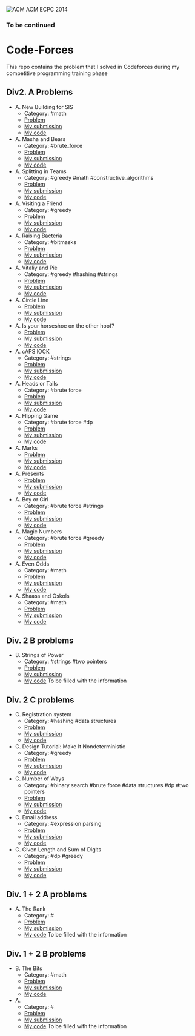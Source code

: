 ![ACM](https://user-images.githubusercontent.com/49837627/152930703-b6f57155-9d97-4a04-92d2-df7a86e6e3c1.jpg)
ACM ECPC 2014


### To be continued
# Code-Forces
This repo contains the problem that I solved in Codeforces during my competitive programming training phase
## Div2. A Problems
- A. New Building for SIS
  - Category: #math
  - [Problem](https://codeforces.com/problemset/problem/1020/a)
  - [My submission](https://codeforces.com/contest/1020/submission/41535334)
  - [My code](https://github.com/baraaHassan/Code-Forces/blob/main/A.%20New%20Building%20for%20SIS)
- A. Masha and Bears
  - Category: #brute_force
  - [Problem](https://codeforces.com/contest/907/problem/A)
  - [My submission](https://codeforces.com/contest/907/submission/33588207)
  - [My code](https://github.com/baraaHassan/Code-Forces/blob/main/A.%20Masha%20and%20Bears.cpp)
- A. Splitting in Teams
  - Category: #greedy #math #constructive_algorithms
  - [Problem](https://codeforces.com/contest/899/problem/A)
  - [My submission](https://codeforces.com/contest/899/submission/33536755)
  - [My code](https://github.com/baraaHassan/Code-Forces/blob/main/A.%20Splitting%20in%20Teams.cpp)
- A. Visiting a Friend
  - Category: #greedy
  - [Problem](https://codeforces.com/contest/902/problem/A)
  - [My submission](https://codeforces.com/contest/902/submission/33484482)
  - [My code](https://github.com/baraaHassan/Code-Forces/blob/main/A.%20Visiting%20a%20Friend.cpp)
- A. Raising Bacteria
  - Category: #bitmasks
  - [Problem](https://codeforces.com/contest/579/problem/A)
  - [My submission](https://codeforces.com/contest/579/submission/13120418)
  - [My code](https://github.com/baraaHassan/Code-Forces/blob/main/A.%20Raising%20Bacteria.cpp)
- A. Vitaliy and Pie
  - Category: #greedy #hashing #strings
  - [Problem](https://codeforces.com/contest/525/problem/A)
  - [My submission](https://codeforces.com/contest/525/submission/10599501)
  - [My code](https://github.com/baraaHassan/Code-Forces/blob/main/A.%20Vitaliy%20and%20Pie.cpp)
- A. Circle Line
  - [Problem](https://codeforces.com/contest/278/problem/A)
  - [My submission](https://codeforces.com/contest/278/submission/9809024)
  - [My code](https://github.com/baraaHassan/Code-Forces/blob/main/A.%20Circle%20Line.cpp)
- A. Is your horseshoe on the other hoof?
  - [Problem](https://codeforces.com/contest/228/problem/A)
  - [My submission](https://codeforces.com/contest/228/submission/9594717)
  - [My code](https://github.com/baraaHassan/Code-Forces/blob/main/A.%20Is%20your%20horseshoe%20on%20the%20other%20hoof.cpp)
- A. cAPS lOCK
  - Category: #strings
  - [Problem](https://codeforces.com/contest/131/problem/A)
  - [My submission](https://codeforces.com/contest/131/submission/9594654)
  - [My code](https://github.com/baraaHassan/Code-Forces/blob/main/A.%20cAPS%20lOCK.cpp)
- A. Heads or Tails
  - Category: #brute force
  - [Problem](https://codeforces.com/contest/242/problem/A)
  - [My submission](https://codeforces.com/contest/242/submission/9594578)
  - [My code](https://github.com/baraaHassan/Code-Forces/blob/main/A.%20Heads%20or%20Tails.cpp)
- A. Flipping Game
  - Category: #brute force #dp
  - [Problem](https://codeforces.com/contest/327/problem/A)
  - [My submission](https://codeforces.com/contest/327/submission/9570775)
  - [My code](https://github.com/baraaHassan/Code-Forces/blob/main/A.%20Flipping%20Game.cpp)
- A. Marks
  - [Problem](https://codeforces.com/contest/152/problem/A)
  - [My submission](https://codeforces.com/contest/152/submission/9559609)
  - [My code](https://github.com/baraaHassan/Code-Forces/blob/main/A.%20Marks.cpp)
- A. Presents
  - [Problem](https://codeforces.com/contest/136/problem/A)
  - [My submission](https://codeforces.com/contest/136/submission/9559165)
  - [My code](https://github.com/baraaHassan/Code-Forces/blob/main/A.%20Presents.cpp)
- A. Boy or Girl
  - Category: #brute force #strings
  - [Problem](https://codeforces.com/contest/236/problem/A)
  - [My submission](https://codeforces.com/contest/236/submission/9559033)
  - [My code](https://github.com/baraaHassan/Code-Forces/blob/main/A.%20Boy%20or%20Girl.cpp)
- A. Magic Numbers
  - Category: #brute force #greedy
  - [Problem](https://codeforces.com/contest/320/problem/A)
  - [My submission](https://codeforces.com/contest/320/submission/9550345)
  - [My code](https://github.com/baraaHassan/Code-Forces/blob/main/A.%20Magic%20Numbers.cpp)
- A. Even Odds
  - Category: #math
  - [Problem](https://codeforces.com/contest/318/problem/A)
  - [My submission](https://codeforces.com/contest/318/submission/9550024)
  - [My code](https://github.com/baraaHassan/Code-Forces/blob/main/A.%20Even%20Odds.cpp)
- A. Shaass and Oskols
  - Category: #math
  - [Problem](https://codeforces.com/contest/294/problem/A)
  - [My submission](https://codeforces.com/contest/294/submission/9549722)
  - [My code](https://github.com/baraaHassan/Code-Forces/blob/main/A.%20Shaass%20and%20Oskols.cpp)
<!--
- A. 
  - Category: #
  - [Problem]()
  - [My submission]()
  - [My code]()
- A. 
  - Category: #
  - [Problem]()
  - [My submission]()
  - [My code]()
- A. 
  - Category: #
  - [Problem]()
  - [My submission]()
  - [My code]()
- A. 
  - Category: #
  - [Problem]()
  - [My submission]()
  - [My code]()
- A. 
  - Category: #
  - [Problem]()
  - [My submission]()
  - [My code]()
- A. 
  - Category: #
  - [Problem]()
  - [My submission]()
  - [My code]()
- A. 
  - Category: #
  - [Problem]()
  - [My submission]()
  - [My code]()
- A. 
  - Category: #
  - [Problem]()
  - [My submission]()
  - [My code]()
- A. 
  - Category: #
  - [Problem]()
  - [My submission]()
  - [My code]()
- A. 
  - Category: #
  - [Problem]()
  - [My submission]()
  - [My code]()
- A. 
  - Category: #
  - [Problem]()
  - [My submission]()
  - [My code]()
- A. 
  - Category: #
  - [Problem]()
  - [My submission]()
  - [My code]()
- A. 
  - Category: #
  - [Problem]()
  - [My submission]()
  - [My code]()
- A. 
  - Category: #
  - [Problem]()
  - [My submission]()
  - [My code]()
- A. 
  - Category: #
  - [Problem]()
  - [My submission]()
  - [My code]()
- A. 
  - Category: #
  - [Problem]()
  - [My submission]()
  - [My code]()
- A. 
  - Category: #
  - [Problem]()
  - [My submission]()
  - [My code]()
- A. 
  - Category: #
  - [Problem]()
  - [My submission]()
  - [My code]()
- A. 
  - Category: #
  - [Problem]()
  - [My submission]()
  - [My code]()
- A. 
  - Category: #
  - [Problem]()
  - [My submission]()
  - [My code]()
- A. 
  - Category: #
  - [Problem]()
  - [My submission]()
  - [My code]()
-->
## Div. 2 B problems
- B. Strings of Power
  - Category: #strings #two pointers
  - [Problem](https://codeforces.com/contest/318/problem/B)
  - [My submission](https://codeforces.com/contest/318/submission/3987286)
  - [My code](https://github.com/baraaHassan/Code-Forces/blob/main/B.%20Strings%20of%20Power.cpp)
To be filled with the information
## Div. 2 C problems
- C. Registration system 
  - Category: #hashing #data structures
  - [Problem](https://codeforces.com/contest/4/problem/C)
  - [My submission](https://codeforces.com/contest/4/submission/4004069)
  - [My code](https://github.com/baraaHassan/Code-Forces/blob/main/C.%20Registration%20system.cpp)
- C. Design Tutorial: Make It Nondeterministic
  - Category: #greedy
  - [Problem](https://codeforces.com/contest/472/problem/C)
  - [My submission](https://codeforces.com/contest/472/submission/8006472)
  - [My code](https://github.com/baraaHassan/Code-Forces/blob/main/C.%20Design%20Tutorial:%20Make%20It%20Nondeterministic.cpp)
- C. Number of Ways
  - Category: #binary search #brute force #data structures #dp #two pointers
  - [Problem](https://codeforces.com/contest/466/problem/C)
  - [My submission](https://codeforces.com/contest/466/submission/7853629)
  - [My code](https://github.com/baraaHassan/Code-Forces/blob/main/C.%20Number%20of%20Ways.cpp)
- C. Email address
  - Category: #expression parsing
  - [Problem](https://codeforces.com/contest/41/problem/C)
  - [My submission](https://codeforces.com/contest/41/submission/5784939)
  - [My code](https://github.com/baraaHassan/Code-Forces/blob/main/C.%20Email%20address.cpp)
- C. Given Length and Sum of Digits
  - Category: #dp #greedy
  - [Problem](https://codeforces.com/contest/489/problem/C)
  - [My submission](https://codeforces.com/contest/489/submission/20723095)
  - [My code](https://github.com/baraaHassan/Code-Forces/blob/main/C.%20Given%20Length%20and%20Sum%20of%20Digits.cpp)
## Div. 1 + 2 A problems
- A. The Rank
  - Category: #
  - [Problem](https://codeforces.com/contest/1017/problem/A)
  - [My submission](https://codeforces.com/contest/1017/problem/A)
  - [My code](https://github.com/baraaHassan/Code-Forces/blob/main/A.%20The%20Rank.cpp)
To be filled with the information
## Div. 1 + 2 B problems
- B. The Bits
  - Category: #math
  - [Problem](https://codeforces.com/contest/1017/problem/B)
  - [My submission](https://codeforces.com/contest/1017/submission/41433572)
  - [My code](https://github.com/baraaHassan/Code-Forces/blob/main/B.%20The%20Bits.cpp)
- A. 
  - Category: #
  - [Problem]()
  - [My submission]()
  - [My code]()
To be filled with the information
